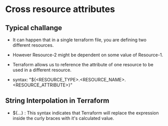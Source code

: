 # Cross resource attributes

## Typical challange

- It can happen that in a single terraform file, you are defining two different resources.

- However Resource-2 might be dependent on some value of Resource-1.

- Terraform allows us to reference the attribute of one resource to be used in a different resource.

- syntax:
    "${<RESOURCE_TYPE>.<RESOURCE_NAME>.<RESOURCE_ATTRIBUTE>}"

## String Interpolation in Terraform

- ${...} : This syntax indicates that Terraform will replace the expression inside the curly braces with it's calculated value.

